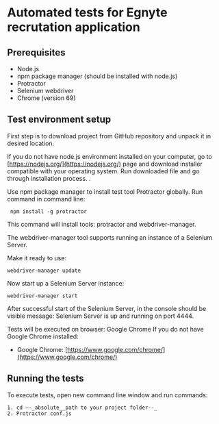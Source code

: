 #
# Automated tests for Egnyte recrutation application


## Prerequisites

- Node.js
- npm package manager (should be installed with node.js)
- Protractor
- Selenium webdriver
- Chrome (version 69)

## Test environment setup

First step is to download project from GitHub repository and unpack it in desired location.

If you do not have node.js environment installed on your computer, go to [https://nodejs.org/](https://nodejs.org/) page and download installer compatible with your operating system. Run downloaded file and go through installation process. .

Use npm package manager to install test tool Protractor globally. Run command in command line:

````
 npm install -g protractor
````

This command will install tools: protractor and webdriver-manager.

The webdriver-manager tool supports running an instance of a Selenium Server.

Make it ready to use:
````
webdriver-manager update
````
Now start up a Selenium Server instance:
````
webdriver-manager start
````
After successful start of the Selenium Server, in the console should be visible message:  Selenium Server is up and running on port 4444.

Tests will be executed on browser: Google Chrome 
If you do not have Google Chrome installed:

- Google Chrome: [https://www.google.com/chrome/](https://www.google.com/chrome/)

## Running the tests

To execute tests, open new command line window and run commands:
````
1. cd –-_absolute__path to your project folder--_
2. Protractor conf.js
````
